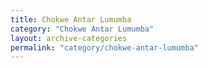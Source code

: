 ```yaml
---
title: Chokwe Antar Lumumba
category: "Chokwe Antar Lumumba"
layout: archive-categories
permalink: "category/chokwe-antar-lumumba"
---
```

